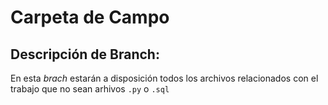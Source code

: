 # Carpeta de Campo
## Descripción de Branch:
En esta _brach_ estarán a disposición todos los archivos relacionados con el trabajo que no sean arhivos `.py` o `.sql`
